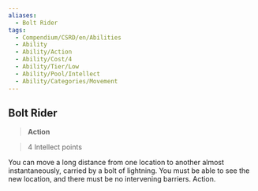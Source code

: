 ```yaml
---
aliases:
  - Bolt Rider
tags:
  - Compendium/CSRD/en/Abilities
  - Ability
  - Ability/Action
  - Ability/Cost/4
  - Ability/Tier/Low
  - Ability/Pool/Intellect
  - Ability/Categories/Movement
---
```

    
      
## Bolt Rider      
>**Action**      
>4 Intellect points    
      
You can move a long distance from one location to another almost instantaneously, carried by a bolt of lightning. You must be able to see the new location, and there must be no intervening barriers. Action.